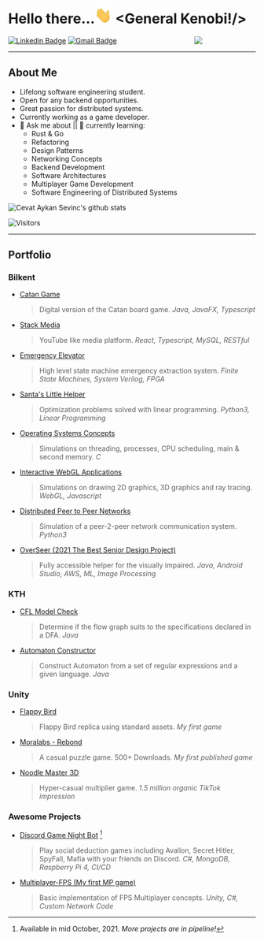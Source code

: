 # Hello there...<img src="https://raw.githubusercontent.com/ABSphreak/ABSphreak/master/gifs/Hi.gif" width="35px"> **\<General Kenobi!\/>**

<img align='right' src='https://c.tenor.com/rkzdlwxESqUAAAAC/cat-thurston-waffles.gif' width='125"'>

[![Linkedin Badge](https://img.shields.io/badge/-cevataykans-blue?style=flat-square&logo=Linkedin&logoColor=white&link=https://www.linkedin.com/in/cevataykans/)](https://www.linkedin.com/in/cevataykans/) [![Gmail Badge](https://img.shields.io/badge/-cevataykansevinc@gmail.com-c14438?style=flat-square&logo=Gmail&logoColor=white&link=mailto:cevataykansevinc@gmail.com)](cevataykansevinc@gmail.com)

---

## About Me

-  Lifelong software engineering student.
-  Open for any backend opportunities.
-  Great passion for distributed systems.
-  Currently working as a game developer.
-  💬 Ask me about || :owl: currently learning:
   -  Rust & Go
   -  Refactoring
   -  Design Patterns
   -  Networking Concepts
   -  Backend Development
   -  Software Architectures
   -  Multiplayer Game Development
   -  Software Engineering of Distributed Systems

![Cevat Aykan Sevinc's github stats](https://github-readme-stats.vercel.app/api?username=cevataykans&hide=["issues"]&show_icons=true&theme=dark)

![Visitors](https://visitor-badge.glitch.me/badge?page_id=cevataykans)

---

## Portfolio

### Bilkent

-  [Catan Game](https://github.com/cevataykans/catan-digital-board-game)
   > Digital version of the Catan board game. _Java, JavaFX, Typescript_
-  [Stack Media](https://github.com/cevataykans/stack-media)
   > YouTube like media platform. _React, Typescript, MySQL, RESTful_
-  [Emergency Elevator](https://github.com/cevataykans/emergency-elevator)
   > High level state machine emergency extraction system. _Finite State Machines, System Verilog, FPGA_
-  [Santa's Little Helper](https://github.com/cevataykans/santas-little-helper)
   > Optimization problems solved with linear programming. _Python3, Linear Programming_
-  [Operating Systems Concepts](https://github.com/cevataykans/operating-system-concepts)
   > Simulations on threading, processes, CPU scheduling, main & second memory. _C_
-  [Interactive WebGL Applications](https://github.com/cevataykans/computer-graphics)
   > Simulations on drawing 2D graphics, 3D graphics and ray tracing. _WebGL, Javascript_
-  [Distributed Peer to Peer Networks](https://github.com/cevataykans/peer-2-peer-network-simulation)
   > Simulation of a peer-2-peer network communication system. _Python3_
-  [OverSeer (2021 The Best Senior Design Project)](https://hq-project.github.io/CS491-Website-Project/)
   > Fully accessible helper for the visually impaired. _Java, Android Studio, AWS, ML, Image Processing_

### KTH

-  [CFL Model Check](https://github.com/cevataykans/cfl-model-checking-flow-graph)
   > Determine if the flow graph suits to the specifications declared in a DFA. _Java_
-  [Automaton Constructor](https://github.com/cevataykans/automaton-constructor)
   > Construct Automaton from a set of regular expressions and a given language. _Java_

### Unity

-  [Flappy Bird](https://github.com/cevataykans/unity-flappy-bird-replica)
   > Flappy Bird replica using standard assets. _My first game_
-  [Moralabs - Rebond](https://play.google.com/store/apps/details?id=com.moralabs.journey&hl=en_US)
   > A casual puzzle game. 500+ Downloads. _My first published game_
-  [Noodle Master 3D](https://apps.apple.com/us/app/noodle-master-3d/id1575864209)
   > Hyper-casual multiplier game. _1.5 million organic TikTok impression_

### Awesome Projects

-  [Discord Game Night Bot](https://gamenights.games) [^1]
   > Play social deduction games including Avallon, Secret Hitler, SpyFall, Mafia with your friends on Discord. _C#, MongoDB, Raspberry Pi 4, CI/CD_
-  [Multiplayer-FPS (My first MP game)](https://github.com/cevataykans/custom-multiplayer)
   > Basic implementation of FPS Multiplayer concepts. _Unity, C#, Custom Network Code_

[^1]: Available in mid October, 2021. _More projects are in pipeline!_

<!--
**cevataykans/cevataykans** is a ✨ _special_ ✨ repository because its `README.md` (this file) appears on your GitHub profile.

Here are some ideas to get you started:

- 🔭 I’m currently working on ...
- 🌱 I’m currently learning ...
- 👯 I’m looking to collaborate on ...
- 🤔 I’m looking for help with ...
- 💬 Ask me about ...
- 📫 How to reach me: ...
- 😄 Pronouns: ...
- ⚡ Fun fact: ...

[![Medium Badge](https://img.shields.io/badge/-@mailharshkhatri-03a57a?style=flat-square&labelColor=000000&logo=Medium&link=https://medium.com/@mailharshkhatri/)](https://medium.com/harsh-kumar-khatri)

-->
